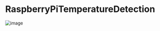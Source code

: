 # RaspberryPiTemperatureDetection
![image](https://github.com/HaoKnight/RaspberryPiTemperatureDetection/blob/main/image.png)

